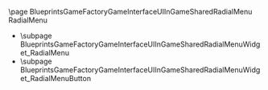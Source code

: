 \page BlueprintsGameFactoryGameInterfaceUIInGameSharedRadialMenu RadialMenu
- \subpage BlueprintsGameFactoryGameInterfaceUIInGameSharedRadialMenuWidget_RadialMenu
- \subpage BlueprintsGameFactoryGameInterfaceUIInGameSharedRadialMenuWidget_RadialMenuButton
